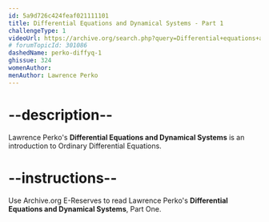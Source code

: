 ```yaml
---
id: 5a9d726c424feaf021111101
title: Differential Equations and Dynamical Systems - Part 1
challengeType: 1
videoUrl: https://archive.org/search.php?query=Differential+equations+and+dynamical+systems+perko&sin=
# forumTopicId: 301086
dashedName: perko-diffyq-1
ghissue: 324
womenAuthor: 
menAuthor: Lawrence Perko
---
```


# --description--

Lawrence Perko's __Differential Equations and Dynamical Systems__ is an introduction to Ordinary Differential Equations.

# --instructions--

Use Archive.org E-Reserves to read Lawrence Perko's __Differential Equations and Dynamical Systems__, Part One. 